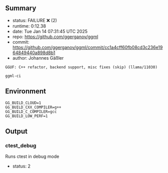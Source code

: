 ## Summary

- status:  FAILURE ❌ (2)
- runtime: 0:12.38
- date:    Tue Jan 14 07:31:45 UTC 2025
- repo:    https://github.com/ggerganov/ggml
- commit:  https://github.com/ggerganov/ggml/commit/cc1a4cff60fb08cd3c236e1964849440a898d8b1
- author:  Johannes Gäßler
```
GGUF: C++ refactor, backend support, misc fixes (skip) (llama/11030)

ggml-ci
```

## Environment

```
GG_BUILD_CLOUD=1
GG_BUILD_CXX_COMPILER=g++
GG_BUILD_C_COMPILER=gcc
GG_BUILD_LOW_PERF=1
```

## Output

### ctest_debug

Runs ctest in debug mode
- status: 2
```

```

